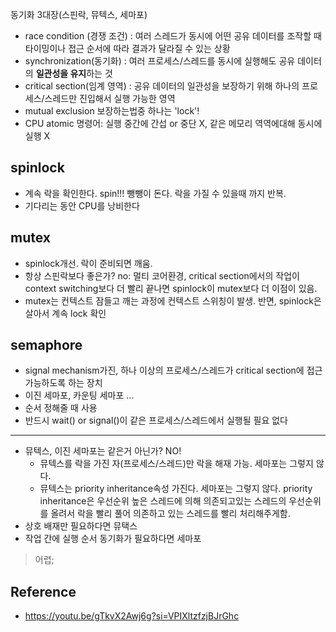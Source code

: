 동기화 3대장(스핀락, 뮤텍스, 세마포)

- race condition (경쟁 조건) : 여러 스레드가 동시에 어떤 공유 데이터를 조작할 때 타이밍이나 접근 순서에 따라 결과가 달라질 수 있는 상황
- synchronization(동기화) : 여러 프로세스/스레드를 동시에 실행해도 공유 데이터의 **일관성을 유지**하는 것
- critical section(임계 영역) : 공유 데이터의 일관성을 보장하기 위해 하나의 프로세스/스레드만 진입해서 실행 가능한 영역
- mutual exclusion 보장하는법중 하나는 'lock'!
- CPU atomic 명령어: 실행 중간에 간섭 or 중단 X, 같은 메모리 역역에대해 동시에 실행 X
## spinlock
- 계속 락을 확인한다. spin!!! 뺑뺑이 돈다. 락을 가질 수 있을때 까지 반복.
- 기다리는 동안 CPU를 낭비한다
## mutex
- spinlock개선. 락이 준비되면 깨움. 
- 항상 스핀락보다 좋은가? no: 멀티 코어환경, critical section에서의 작업이 context switching보다 더 빨리 끝나면 spinlock이 mutex보다 더 이점이 있음.
- mutex는 컨텍스트 잠들고 깨는 과정에 컨텍스트 스위칭이 발생. 반면, spinlock은 살아서 계속 lock 확인
## semaphore
- signal mechanism가진, 하나 이상의 프로세스/스레드가 critical section에 접근 가능하도록 하는 장치
- 이진 세마포, 카운팅 세마포 ...
- 순서 정해줄 때 사용
- 반드시 wait() or signal()이 같은 프로세스/스레드에서 실행될 필요 없다
---

- 뮤텍스, 이진 세마포는 같은거 아닌가? NO!
	- 뮤텍스를 락을 가진 자(프로세스/스레드)만 락을 해재 가능. 세마포는 그렇지 않다.
	- 뮤텍스는 priority inheritance속성 가진다. 세마포는 그렇지 않다. priority inheritance은 우선순위 높은 스레드에 의해 의존되고있는 스레드의 우선순위를 올려서 락을 빨리 풀어 의존하고 있는 스레드를 빨리 처리해주게함.
- 상호 배재만 필요하다면 뮤택스
- 작업 간에 실행 순서 동기화가 필요하다면 세마포 

> 어렵;
## Reference
- https://youtu.be/gTkvX2Awj6g?si=VPIXltzfzjBJrGhc